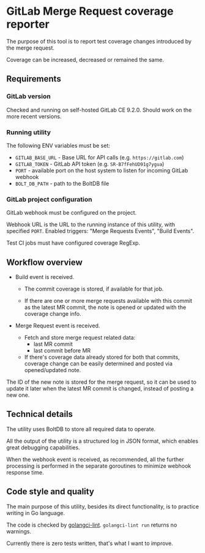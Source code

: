 # GitLab Merge Request coverage reporter

The purpose of this tool is to report test coverage changes introduced by the merge request.

Coverage can be increased, decreased or remained the same.

## Requirements

### GitLab version

Checked and running on self-hosted GitLab CE 9.2.0.
Should work on the more recent versions.

### Running utility

The following ENV variables must be set:

* `GITLAB_BASE_URL` - Base URL for API calls (e.g. `https://gitlab.com`)
* `GITLAB_TOKEN` - GitLab API token (e.g. `SR-B7fFehUD91g7ygua`)
* `PORT` - available port on the host system to listen for incoming GitLab webhook
* `BOLT_DB_PATH` - path to the BoltDB file

### GitLab project configuration

GitLab webhook must be configured on the project.

Webhook URL is the URL to the running instance of this utility, with specified `PORT`.
Enabled triggers: "Merge Requests Events", "Build Events".

Test CI jobs must have configured coverage RegExp.

## Workflow overview

* Build event is received.
  * The commit coverage is stored, if available for that job.

  * If there are one or more merge requests available with this commit as the latest MR commit,
    the note is opened or updated with the coverage change info.

* Merge Request event is received.
  * Fetch and store merge request related data:
    * last MR commit
    * last commit before MR
  * If there's coverage data already stored for both that commits,
    coverage change can be easily determined and posted via opened/updated note.

The ID of the new note is stored for the merge request,
so it can be used to update it later when the latest MR commit is changed,
instead of posting a new one.

## Technical details

The utility uses BoltDB to store all required data to operate.

All the output of the utility is a structured log in JSON format,
which enables great debugging capabilities.

When the webhook event is received, as recommended, all the further processing is performed
in the separate goroutines to minimize webhook response time.

## Code style and quality

The main purpose of this utility, besides its direct functionality,
is to practice writing in Go language.

The code is checked by [golangci-lint](https://github.com/golangci/golangci-lint).
`golangci-lint run` returns no warnings.

Currently there is zero tests written, that's what I want to improve.
